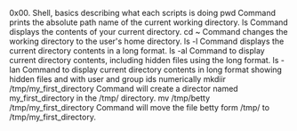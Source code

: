 0x00. Shell, basics describing what each scripts is doing
pwd Command prints the absolute path name of the current working directory.
ls Command displays the contents of your current directory.
cd ~ Command changes the working directory to the user's home directory.
ls -l  Command displays the current directory contents in a long format.
ls -al  Command to display current directory contents, including hidden files using the long format.
ls -lan Command to display current directory contents in long format showing hidden files and with user and group ids numerically
mkdiir /tmp/my_first_directory  Command will create a director named my_first_directory in the /tmp/ directory.
mv /tmp/betty /tmp/my_first_directory Command will move the file betty form /tmp/ to /tmp/my_first_directory. 
